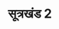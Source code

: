 ---
title: सूत्रखंड 2
trans: sutrakhand 2

type: book

order:
  cat: anga
  aagam: 
    position: 11
    depth: 1
  book: 
    position: 2
    depth: 2

parent:
  type: aagam

children:
  type: chapter
  count: 10
  children:
    - सुबाहुकुमार
    - भद्रनंदी
    - सुजातकुमार
    - सुवासवकुमार
    - जिनदास
    - धनपति
    - महाबल
    - भद्रनंदी
    - महाचंद्रकुमार
    - वरदत्त
---